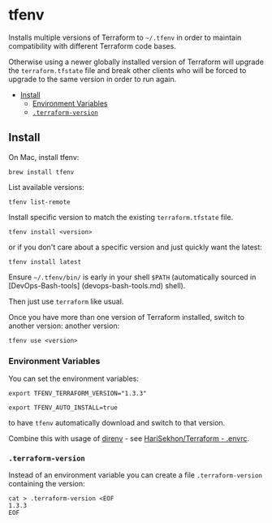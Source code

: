 # tfenv

Installs multiple versions of Terraform to `~/.tfenv` in order to maintain compatibility with different Terraform code
bases.

Otherwise using a newer globally installed version of Terraform will upgrade the `terraform.tfstate` file and break
other clients who will be forced to upgrade to the same version in order to run again.

<!-- INDEX_START -->

- [Install](#install)
  - [Environment Variables](#environment-variables)
  - [`.terraform-version`](#terraform-version)

<!-- INDEX_END -->

## Install

On Mac, install tfenv:

```shell
brew install tfenv
```

List available versions:

```shell
tfenv list-remote
```

Install specific version to match the existing `terraform.tfstate` file.

```shell
tfenv install <version>
```

or if you don't care about a specific version and just quickly want the latest:

```shell
tfenv install latest
```

Ensure `~/.tfenv/bin/` is early in your shell `$PATH` (automatically sourced in [DevOps-Bash-tools]
(devops-bash-tools.md)
shell).

Then just use `terraform` like usual.

Once you have more than one version of Terraform installed, switch to another version:
another version:

```shell
tfenv use <version>
```

### Environment Variables

You can set the environment variables:

```shell
export TFENV_TERRAFORM_VERSION="1.3.3"
```

```shell
export TFENV_AUTO_INSTALL=true
```

to have `tfenv` automatically download and switch to that version.

Combine this with usage of [direnv](direnv.md) -
see [HariSekhon/Terraform - .envrc](https://github.com/HariSekhon/Terraform/blob/master/.envrc).

### `.terraform-version`

Instead of an environment variable you can create a file `.terraform-version` containing the version:

```shell
cat > .terraform-version <EOF
1.3.3
EOF
```
